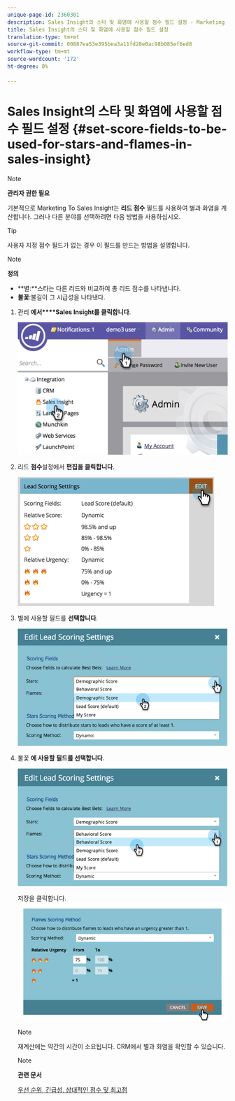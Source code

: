 ```yaml
---
unique-page-id: 2360301
description: Sales Insight의 스타 및 화염에 사용할 점수 필드 설정 - Marketing Docs - 제품 설명서
title: Sales Insight의 스타 및 화염에 사용할 점수 필드 설정
translation-type: tm+mt
source-git-commit: 00887ea53e395bea3a11fd28e0ac98b085ef6ed8
workflow-type: tm+mt
source-wordcount: '172'
ht-degree: 0%

---
```



# Sales Insight의 스타 및 화염에 사용할 점수 필드 설정 {#set-score-fields-to-be-used-for-stars-and-flames-in-sales-insight}

>[!NOTE]
>
>**관리자 권한 필요**

기본적으로 Marketing To Sales Insight는 **리드 점수** 필드를 사용하여 별과 화염을 계산합니다. 그러나 다른 분야를 선택하려면 다음 방법을 사용하십시오.

>[!TIP]
>
>사용자 지정 점수 필드가 없는 경우 이 필드를 만드는 방법을 [](../../../../../product-docs/administration/field-management/create-a-custom-field-in-marketo.md)설명합니다.

>[!NOTE]
>
>**정의**
>
>* **별:**스타는 다른 리드와 비교하여 총 리드 점수를 나타냅니다.
>* **불꽃**:불길이 그 시급성을 나타낸다.

>



1. 관리 **에서****Sales Insight를 클릭합니다**.

   ![](assets/image2014-9-16-13-3a27-3a19.png)

1. 리드 **점수**&#x200B;설정에서 **편집을 클릭합니다**.

   ![](assets/image2014-9-16-13-3a27-3a33.png)

1. 별에 사용할 필드를 **선택합니다**.

   ![](assets/image2014-9-16-13-3a27-3a45.png)

1. 불꽃 **에 사용할 필드를 선택합니다**.

   ![](assets/image2014-9-16-13-3a28-3a1.png)

   저장을 클릭합니다.
   ![](assets/image2014-9-16-13-3a28-3a18.png)

   >[!NOTE]
   >
   >재계산에는 약간의 시간이 소요됩니다. CRM에서 별과 화염을 확인할 수 있습니다.

   >[!NOTE]
   >
   >**관련 문서**
   >
   >
   >[우선 순위, 긴급성, 상대적인 점수 및 최고점](priority-urgency-relative-score-and-best-bets.md)

